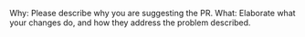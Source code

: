 Why: Please describe why you are suggesting the PR.
What: Elaborate what your changes do, and how they address the problem described.
